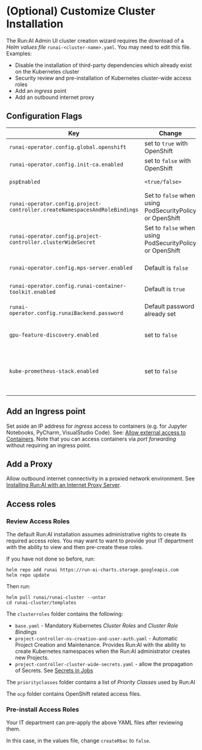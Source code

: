 # (Optional) Customize Cluster Installation

The Run:AI Admin UI cluster creation wizard requires the download of a _Helm values file_ `runai-<cluster-name>.yaml`. You may need to edit this file. Examples:

* Disable the installation of third-party dependencies which already exist on the Kubernetes cluster
* Security review and pre-installation of Kubernetes cluster-wide access roles
* Add an _ingress_ point
* Add an outbound internet proxy


## Configuration Flags

|  Key     |  Change  | Description |
|----------|----------|-------------| 
| `runai-operator.config.global.openshift` | set to `true` with OpenShift | |
| `runai-operator.config.init-ca.enabled` | set to `false` with OpenShift | |
| `pspEnabled` | `<true/false>` | Set to `true` when using [PodSecurityPolicy](https://kubernetes.io/docs/concepts/policy/pod-security-policy/){target=_blank} | 
| `runai-operator.config.project-controller.createNamespacesAndRoleBindings` | Set to `false` when using PodSecurityPolicy or OpenShift | Will requires an additional manual step when creating new Run:AI Projects | 
| `runai-operator.config.project-controller.clusterWideSecret` | Set to `false` when using PodSecurityPolicy or OpenShift | | 
| `runai-operator.config.mps-server.enabled` | Default is `false` | Allow the use of __NVIDIA MPS__. MPS is useful with _Inference_ workloads  | 
| `runai-operator.config.runai-container-toolkit.enabled` | Default is `true` | Controls the usage of __Fractions__. Requires [extra permissions](../preparations/#cluster-installation) | 
| `runai-operator.config.runaiBackend.password` | Default password already set  | admin@run.ai password. Need to change only if you have changed the password [here](../backend/#other-changes-to-perform) | 
| `gpu-feature-discovery.enabled` | set to `false` | Do not install Node Feature Discovery (assumes a prior install outside Run:AI scope) |
| `kube-prometheus-stack.enabled` | set to `false` | Do not install Prometheus (assumes a prior install outside Run:AI scope). Requires additional configuration of Prometheus to add Run:AI related exporter rules |



## Add an Ingress point

Set aside an IP address for _ingress_ access to containers (e.g. for Jupyter Notebooks, PyCharm, VisualStudio Code). See: [Allow external access to Containers](allow-external-access-to-containers.md). Note that you can access containers via _port forwarding_ without requiring an ingress point. 


## Add a Proxy

Allow outbound internet connectivity in a proxied network environment. See [Installing Run:AI with an Internet Proxy Server](proxy-server.md).


## Access roles

### Review Access Roles


The default Run:AI installation assumes administrative rights to create its required access roles. You may want to want to provide your IT department with the ability to view and then pre-create these roles. 

If you have not done so before, run:

```
helm repo add runai https://run-ai-charts.storage.googleapis.com
helm repo update
```

Then run:

```
helm pull runai/runai-cluster --untar
cd runai-cluster/templates
```

The `clusterroles` folder contains the following:

* `base.yaml` - Mandatory Kubernetes _Cluster Roles_ and _Cluster Role Bindings_ 
* `project-controller-ns-creation-and-user-auth.yaml` - Automatic Project Creation and Maintenance. Provides Run:AI with the ability to create Kubernetes namespaces when the Run:AI administrator creates new Projects. 
* `project-controller-cluster-wide-secrets.yaml` - allow the propagation of Secrets. See [Secrets in Jobs](../Researcher-Setup/use-secrets.md)

The `priorityclasses` folder contains a list of _Priority Classes_ used by Run:AI

The `ocp` folder contains OpenShift related access files.


### Pre-install Access Roles

Your IT department can pre-apply the above YAML files after reviewing them.
<!-- and then install Run:AI under reduced privileges with access to designated namespaces only (`runai`, `node-feature-discovery` and `monitoring` for Prometheus). -->

In this case, in the values file, change `createRbac` to `false`.
 

